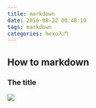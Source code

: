 ```yaml
---
title: markdown
date: 2016-08-22 00:48:19
tags: markdown
categories: hexo入门
---
```


## How to markdown

### The title

![](http://i4.buimg.com/572678/9e4bf56dd5b667a9.jpg)
